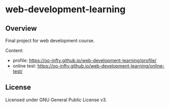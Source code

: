 # web-development-learning

## Overview

Final project for web development course.

Content:

- profile: <https://oo-infty.github.io/web-development-learning/profile/>
- online test: <https://oo-infty.github.io/web-development-learning/online-test/>

## License

Licensed under GNU General Public License v3.
